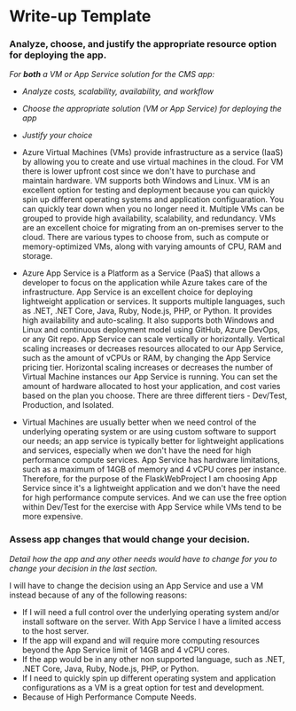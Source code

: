 # Write-up Template

### Analyze, choose, and justify the appropriate resource option for deploying the app.

*For **both** a VM or App Service solution for the CMS app:*
- *Analyze costs, scalability, availability, and workflow*
- *Choose the appropriate solution (VM or App Service) for deploying the app*
- *Justify your choice*

- Azure Virtual Machines (VMs) provide infrastructure as a service (IaaS) by allowing you to create and use virtual machines in the cloud. For VM there is lower upfront cost since we don't have to purchase and maintain hardware. VM supports both Windows and Linux. VM is an excellent option for testing and deployment because you can quickly spin up different operating systems and application configuaration. You can quickly tear down when you no longer need it. Multiple VMs can be grouped to provide high availability, scalability, and redundancy. VMs are an excellent choice for migrating from an on-premises server to the cloud.
There are various types to choose from, such as compute or memory-optimized VMs, along with varying amounts of CPU, RAM and storage.

- Azure App Service is a Platform as a Service (PaaS) that allows a developer to focus on the application while Azure takes care of the infrastructure. App Service is an excellent choice for deploying lightweight application or services. It supports multiple languages, such as .NET, .NET Core, Java, Ruby, Node.js, PHP, or Python. It provides high availability and auto-scaling. It also supports both Windows and Linux and continuous deployment model using GitHub, Azure DevOps, or any Git repo. App Service can scale vertically or horizontally. Vertical scaling increases or decreases resources allocated to our App Service, such as the amount of vCPUs or RAM, by changing the App Service pricing tier. Horizontal scaling increases or decreases the number of Virtual Machine instances our App Service is running.
You can set the amount of hardware allocated to host your application, and cost varies based on the plan you choose. There are three different tiers - Dev/Test, Production, and Isolated. 

- Virtual Machines are usually better when we need control of the underlying operating system or are using custom software to support our needs; an app service is typically better for lightweight applications and services, especially when we don't have the need for high performance compute services. App Service has hardware limitations, such as a maximum of 14GB of memory and 4 vCPU cores per instance.
Therefore, for the purpose of the FlaskWebProject I am choosing App Service since it's a lightweight application and we don't have the need for high performance compute services. And we can use the free option within Dev/Test for the exercise with App Service while VMs tend to be more expensive.

### Assess app changes that would change your decision.

*Detail how the app and any other needs would have to change for you to change your decision in the last section.* 

I will have to change the decision using an App Service and use a VM instead because of any of the following reasons:
- If I will need a full control over the underlying operating system and/or install software on the server. With App Service I have a limited access to the host server. 
- If the app will expand and will require more computing resources beyond the App Service limit of 14GB and 4 vCPU cores.
- If the app would be in any other non supported language, such as .NET, .NET Core, Java, Ruby, Node.js, PHP, or Python.
- If I need to quickly spin up different operating system and application configurations as a VM is a great option for test and development.
- Because of High Performance Compute Needs.